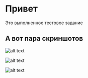 # Привет

Это выполненное тестовое задание

## А вот пара скриншотов

![alt text](https://lx.profxtrade.ru/sc/1.png)

![alt text](https://lx.profxtrade.ru/sc/2.png)

![alt text](https://lx.profxtrade.ru/sc/3.png)